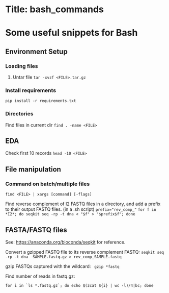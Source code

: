 # Title: bash_commands

# Some useful snippets for Bash

## Environment Setup
### Loading files
1. Untar file
  `tar -xvzf <FILE>.tar.gz`

### Install requirements
  `pip install -r requirements.txt`

### Directories
  Find files in current dir
  `find . -name <FILE>`

## EDA
  Check first 10 records
  `head -10 <FILE>`

## File manipulation
### Command on batch/multiple files
  `find <FILE> | xargs [command] [-flags]`
  
  Find reverse complement of I2 FASTQ files in a directory, and add a prefix to their output FASTQ files.
  (in a .sh script)
  `prefix="rev_comp_"`
  `for f in *I2*; do seqkit seq -rp -t dna < "$f" > "$prefix$f"; done`
  
  
## FASTA/FASTQ files
  See: https://anaconda.org/bioconda/seqkit for reference.
  
  Convert a gzipped FASTQ file to its reverse complement FASTQ:
  `
  seqkit seq -rp -t dna  SAMPLE.fastq.gz > rev_comp_SAMPLE.fastq  
  `
  
  gzip FASTQs captured with the wildcard:
  ` gzip *fastq`
  
  Find number of reads in fastq.gz:
  
  ``for i in `ls *.fastq.gz`; do echo $(zcat ${i} | wc -l)/4|bc; done``



